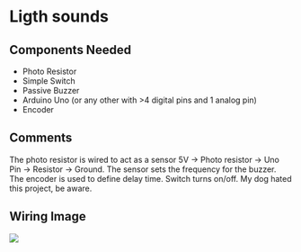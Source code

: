 # Ligth sounds

## Components Needed
- Photo Resistor
- Simple Switch 
- Passive Buzzer
- Arduino Uno (or any other with >4 digital pins and 1 analog pin)
- Encoder

## Comments 
The photo resistor is wired to act as a sensor 5V -> Photo resistor -> Uno Pin -> Resistor -> Ground. 
The sensor sets the frequency for the buzzer. The encoder is used to define delay time. Switch turns on/off.
My dog hated this project, be aware.

## Wiring Image
![](https://github.com/danielrferreira/arduino_misc/blob/main/music/prototype1ligth_sound.jpg)
